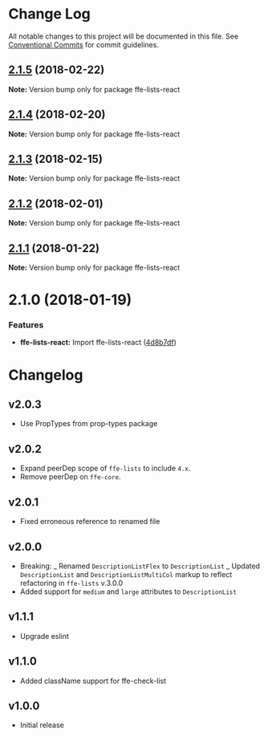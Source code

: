 # Change Log

All notable changes to this project will be documented in this file.
See [Conventional Commits](https://conventionalcommits.org) for commit guidelines.

   <a name="2.1.5"></a>
## [2.1.5](***REMOVED***) (2018-02-22)




**Note:** Version bump only for package ffe-lists-react

   <a name="2.1.4"></a>
## [2.1.4](***REMOVED***) (2018-02-20)




**Note:** Version bump only for package ffe-lists-react

 <a name="2.1.3"></a>
## [2.1.3](***REMOVED***) (2018-02-15)




**Note:** Version bump only for package ffe-lists-react

<a name="2.1.2"></a>
## [2.1.2](***REMOVED***) (2018-02-01)




**Note:** Version bump only for package ffe-lists-react

<a name="2.1.1"></a>
## [2.1.1](***REMOVED***) (2018-01-22)




**Note:** Version bump only for package ffe-lists-react

<a name="2.1.0"></a>

# 2.1.0 (2018-01-19)

### Features

* **ffe-lists-react:** Import ffe-lists-react ([4d8b7df](***REMOVED***))


# Changelog

## v2.0.3

* Use PropTypes from prop-types package

## v2.0.2

* Expand peerDep scope of `ffe-lists` to include `4.x`.
* Remove peerDep on `ffe-core`.

## v2.0.1

* Fixed erroneous reference to renamed file

## v2.0.0

* Breaking:
_ Renamed `DescriptionListFlex` to `DescriptionList`
_ Updated `DescriptionList` and `DescriptionListMultiCol` markup to reflect refactoring in `ffe-lists` v.3.0.0
* Added support for `medium` and `large` attributes to `DescriptionList`

## v1.1.1

* Upgrade eslint

## v1.1.0

* Added className support for ffe-check-list

## v1.0.0

* Initial release
